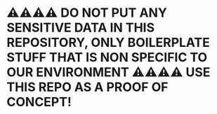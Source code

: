 #  ⚠️⚠️⚠️⚠️ DO NOT PUT **ANY** SENSITIVE DATA IN THIS REPOSITORY, **ONLY** BOILERPLATE STUFF THAT IS NON SPECIFIC TO OUR ENVIRONMENT ⚠️⚠️⚠️⚠️ USE THIS REPO AS A PROOF OF CONCEPT!

